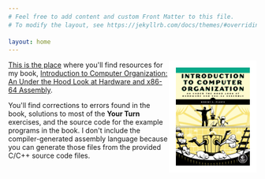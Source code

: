 ```yaml
---
# Feel free to add content and custom Front Matter to this file.
# To modify the layout, see https://jekyllrb.com/docs/themes/#overriding-theme-defaults

layout: home
---
```

<img align="right" width="150" style="border:14px solid white
" src="./images/ComputerOrganization.png">

[This is the place](./itco_x86-64/) where you'll find resources for my book, [Introduction to Computer Organization: An Under the Hood Look at Hardware and x86-64 Assembly](https://nostarch.com/introcomporg).

You'll find corrections to errors found in the book, solutions to most of the **Your Turn** exercises, and the source code for the example programs in the book. I don't include the compiler-generated assembly language because you can generate those files from the provided C/C++ source code files.

